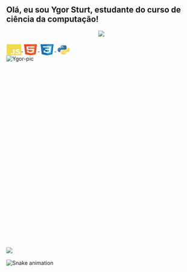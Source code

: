 ## Olá, eu sou Ygor Sturt, estudante do curso de ciência da computação!
<div align="center">
  <a href="https://github.com/YgorSturt/">
  <img height="180em" src="https://github-readme-stats.vercel.app/api?username=YgorSturt&show_icons=true&theme=dracula&include_all_commits=true&count_private=true"/>
  
</div>
<div style="display: inline_block"><br>
  <img align="center" alt="Ygor-Js" height="30" width="40" src="https://raw.githubusercontent.com/devicons/devicon/master/icons/javascript/javascript-plain.svg">
  <img align="center" alt="Ygor-HTML" height="30" width="40" src="https://raw.githubusercontent.com/devicons/devicon/master/icons/html5/html5-original.svg">
  <img align="center" alt="Ygor-CSS" height="30" width="40" src="https://raw.githubusercontent.com/devicons/devicon/master/icons/css3/css3-original.svg">
  <img align="center" alt="Ygor-Python" height="30" width="40" src="https://raw.githubusercontent.com/devicons/devicon/master/icons/python/python-original.svg">
  <img align="right" alt="Ygor-pic" width="510" height="510px" src="https://media.discordapp.net/attachments/954930826179649547/954933379214745610/20220319_220047.gif">
  
</div>
  </div>
  <br>
  <a href="#" target="_blank"><img src="https://img.shields.io/badge/-LinkedIn-%230077B5?style=for-the-badge&logo=linkedin&logoColor=white" target="_blank"></a> 
 
  ![Snake animation](https://github.com/YgorSturt/YgorSturt/blob/output/github-contribution-grid-snake.svg)
 
</div>
  
